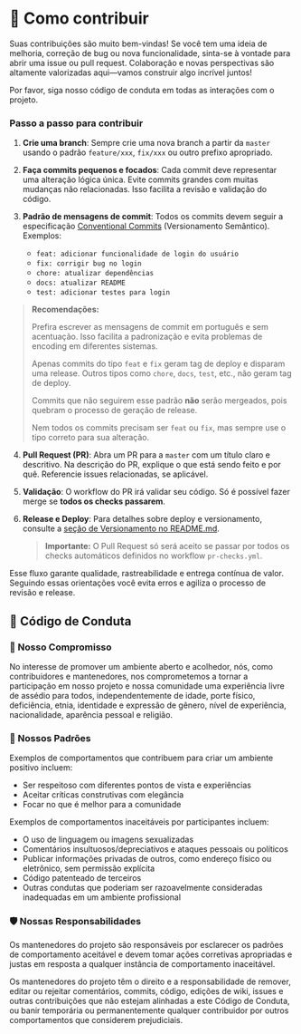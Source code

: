 # 🤝 Como contribuir

Suas contribuições são muito bem-vindas! Se você tem uma ideia de melhoria, correção de bug ou nova funcionalidade, sinta-se à vontade para abrir uma issue ou pull request. Colaboração e novas perspectivas são altamente valorizadas aqui—vamos construir algo incrível juntos!

Por favor, siga nosso código de conduta em todas as interações com o projeto.

### Passo a passo para contribuir

1. **Crie uma branch**: Sempre crie uma nova branch a partir da `master` usando o padrão `feature/xxx`, `fix/xxx` ou outro prefixo apropriado.

2. **Faça commits pequenos e focados**: Cada commit deve representar uma alteração lógica única. Evite commits grandes com muitas mudanças não relacionadas. Isso facilita a revisão e validação do código.

3. **Padrão de mensagens de commit**: Todos os commits devem seguir a especificação [Conventional Commits](https://www.conventionalcommits.org/pt-br/v1.0.0/) (Versionamento Semântico). Exemplos:
    - `feat: adicionar funcionalidade de login do usuário`
    - `fix: corrigir bug no login`
    - `chore: atualizar dependências`
    - `docs: atualizar README`
    - `test: adicionar testes para login`

> **Recomendações:**
>
> Prefira escrever as mensagens de commit em português e sem acentuação. Isso facilita a padronização e evita problemas de encoding em diferentes sistemas.
>
> Apenas commits do tipo `feat` e `fix` geram tag de deploy e disparam uma release. Outros tipos como `chore`, `docs`, `test`, etc., não geram tag de deploy.
>
> Commits que não seguirem esse padrão **não** serão mergeados, pois quebram o processo de geração de release.
>
> Nem todos os commits precisam ser `feat` ou `fix`, mas sempre use o tipo correto para sua alteração.

4. **Pull Request (PR)**: Abra um PR para a `master` com um título claro e descritivo. Na descrição do PR, explique o que está sendo feito e por quê. Referencie issues relacionadas, se aplicável.

5. **Validação**: O workflow do PR irá validar seu código. Só é possível fazer merge se **todos os checks passarem**.

6. **Release e Deploy**: Para detalhes sobre deploy e versionamento, consulte a [seção de Versionamento no README.md](./README.md).

   > **Importante:** O Pull Request só será aceito se passar por todos os checks automáticos definidos no workflow `pr-checks.yml`.

Esse fluxo garante qualidade, rastreabilidade e entrega contínua de valor. Seguindo essas orientações você evita erros e agiliza o processo de revisão e release.

## 📜 Código de Conduta

### 📣 Nosso Compromisso

No interesse de promover um ambiente aberto e acolhedor, nós, como
contribuidores e mantenedores, nos comprometemos a tornar a participação em nosso projeto e
nossa comunidade uma experiência livre de assédio para todos, independentemente de idade, porte físico,
deficiência, etnia, identidade e expressão de gênero, nível de experiência,
nacionalidade, aparência pessoal e religião.

### 🌟 Nossos Padrões

Exemplos de comportamentos que contribuem para criar um ambiente positivo
incluem:

- Ser respeitoso com diferentes pontos de vista e experiências
- Aceitar críticas construtivas com elegância
- Focar no que é melhor para a comunidade

Exemplos de comportamentos inaceitáveis por participantes incluem:

- O uso de linguagem ou imagens sexualizadas
- Comentários insultuosos/depreciativos e ataques pessoais ou políticos
- Publicar informações privadas de outros, como endereço físico ou eletrônico, sem permissão explícita
- Código patenteado de terceiros
- Outras condutas que poderiam ser razoavelmente consideradas inadequadas em um ambiente profissional

### 🛡️ Nossas Responsabilidades

Os mantenedores do projeto são responsáveis por esclarecer os padrões de comportamento
aceitável e devem tomar ações corretivas apropriadas e justas em resposta
a qualquer instância de comportamento inaceitável.

Os mantenedores do projeto têm o direito e a responsabilidade de remover, editar ou
rejeitar comentários, commits, código, edições de wiki, issues e outras contribuições
que não estejam alinhadas a este Código de Conduta, ou banir temporária ou
permanentemente qualquer contribuidor por outros comportamentos que considerem prejudiciais.
